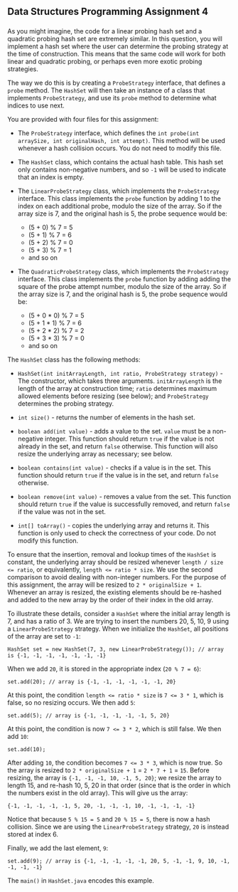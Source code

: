 ## Data Structures Programming Assignment 4
### 

As you might imagine, the code for a linear probing hash set and a quadratic probing hash set are extremely similar. In this question, you will implement a hash set where the user can determine the probing strategy at the time of construction. This means that the same code will work for both linear and quadratic probing, or perhaps even more exotic probing strategies.

The way we do this is by creating a `ProbeStrategy` interface, that defines a `probe` method. The `HashSet` will then take an instance of a class that implements `ProbeStrategy`, and use its `probe` method to determine what indices to use next.

You are provided with four files for this assignment:

* The `ProbeStrategy` interface, which defines the `int probe(int arraySize, int originalHash, int attempt)`. This method will be used whenever a hash collision occurs. You do not need to modify this file.

* The `HashSet` class, which contains the actual hash table. This hash set only contains non-negative numbers, and so `-1` will be used to indicate that an index is empty.

* The `LinearProbeStrategy` class, which implements the `ProbeStrategy` interface. This class implements the `probe` function by adding 1 to the index on each additional probe, modulo the size of the array. So if the array size is 7, and the original hash is 5, the probe sequence would be:

    * (5 + 0) % 7 = 5
    * (5 + 1) % 7 = 6
    * (5 + 2) % 7 = 0
    * (5 + 3) % 7 = 1
    * and so on

* The `QuadraticProbeStrategy` class, which implements the `ProbeStrategy` interface. This class implements the `probe` function by adding adding the square of the probe attempt number, modulo the size of the array. So if the array size is 7, and the original hash is 5, the probe sequence would be:

    * (5 + 0 * 0) % 7 = 5
    * (5 + 1 * 1) % 7 = 6
    * (5 + 2 * 2) % 7 = 2
    * (5 + 3 * 3) % 7 = 0
    * and so on

The `HashSet` class has the following methods:

* `HashSet(int initArrayLength, int ratio, ProbeStrategy strategy)` - The constructor, which takes three arguments. `initArrayLength` is the length of the array at construction time; `ratio` determines maximum allowed elements before resizing (see below); and `ProbeStrategy` determines the probing strategy.

* `int size()` - returns the number of elements in the hash set.

* `boolean add(int value)` - adds a value to the set. `value` must be a non-negative integer. This function should return `true` if the value is not already in the set, and return `false` otherwise. This function will also resize the underlying array as necessary; see below.

* `boolean contains(int value)` - checks if a value is in the set. This function should return `true` if the value is in the set, and return `false` otherwise.

* `boolean remove(int value)` - removes a value from the set. This function should return `true` if the value is successfully removed, and return `false` if the value was not in the set.

* `int[] toArray()` - copies the underlying array and returns it. This function is only used to check the correctness of your code. Do not modify this function.

To ensure that the insertion, removal and lookup times of the `HashSet` is constant, the underlying array should be resized whenever `length / size <= ratio`, or equivalently, `length <= ratio * size`. We use the second comparison to avoid dealing with non-integer numbers. For the purpose of this assignment, the array will be resized to `2 * originalSize + 1`. Whenever an array is resized, the existing elements should be re-hashed and added to the new array by the order of their index in the old array.

To illustrate these details, consider a `HashSet` where the initial array length is 7, and has a ratio of 3. We are trying to insert the numbers 20, 5, 10, 9 using a `LinearProbeStrategy` strategy. When we initialize the `HashSet`, all positions of the array are set to `-1`:

```
HashSet set = new HashSet(7, 3, new LinearProbeStrategy()); // array is {-1, -1, -1, -1, -1, -1, -1}
```

When we add `20`, it is stored in the appropriate index (`20 % 7 = 6`):

```
set.add(20); // array is {-1, -1, -1, -1, -1, -1, 20}
```

At this point, the condition `length <= ratio * size` is `7 <= 3 * 1`, which is false, so no resizing occurs. We then add `5`:

```
set.add(5); // array is {-1, -1, -1, -1, -1, 5, 20}
```

At this point, the condition is now `7 <= 3 * 2`, which is still false. We then add `10`:

```
set.add(10);
```

After adding `10`, the condition becomes `7 <= 3 * 3`, which is now true. So the array is resized to `2 * originalSize + 1` = `2 * 7 + 1` = `15`. Before resizing, the array is `{-1, -1, -1, 10, -1, 5, 20}`; we resize the array to length 15, and re-hash 10, 5, 20 in that order (since that is the order in which the numbers exist in the old array). This will give us the array:

```
{-1, -1, -1, -1, -1, 5, 20, -1, -1, -1, 10, -1, -1, -1, -1}
```

Notice that because `5 % 15 = 5` and `20 % 15 = 5`, there is now a hash collision. Since we are using the `LinearProbeStrategy` strategy, `20` is instead stored at index 6.

Finally, we add the last element, `9`:

```
set.add(9); // array is {-1, -1, -1, -1, -1, 20, 5, -1, -1, 9, 10, -1, -1, -1, -1}
```

The `main()` in `HashSet.java` encodes this example.
